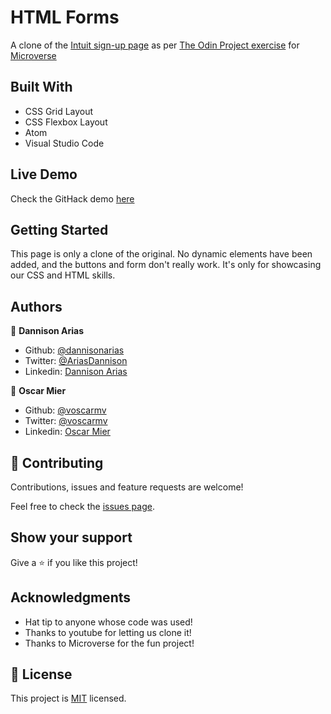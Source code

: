 # HTML Forms

A clone of the [Intuit sign-up page](https://wwws.mint.com/login.event?task=S) as per [The Odin Project exercise](https://www.theodinproject.com/courses/html5-and-css3/lessons/html-forms) for [Microverse](https://microverse.org)

## Built With

- CSS Grid Layout
- CSS Flexbox Layout
- Atom
- Visual Studio Code

## Live Demo

Check the GitHack demo [here]()

## Getting Started

This page is only a clone of the original. No dynamic elements have been added, and the buttons and form don't really work. It's only for showcasing our CSS and HTML skills.

## Authors

👤 **Dannison Arias**

- Github: [@dannisonarias](https://github.com/dannisonarias)
- Twitter: [@AriasDannison](https://twitter.com/AriasDannison)
- Linkedin: [Dannison Arias](https://www.linkedin.com/in/dannison-arias-777919190/)

👤 **Oscar Mier**

- Github: [@voscarmv](https://github.com/voscarmv)
- Twitter: [@voscarmv](https://twitter.com/voscarmv)
- Linkedin: [Oscar Mier](https://www.linkedin.com/in/oscar-mier-072984196/)

## 🤝 Contributing

Contributions, issues and feature requests are welcome!

Feel free to check the [issues page](./issues).

## Show your support

Give a ⭐️ if you like this project!

## Acknowledgments

- Hat tip to anyone whose code was used!
- Thanks to youtube for letting us clone it!
- Thanks to Microverse for the fun project!

## 📝 License

This project is [MIT](https://opensource.org/licenses/MIT) licensed.
